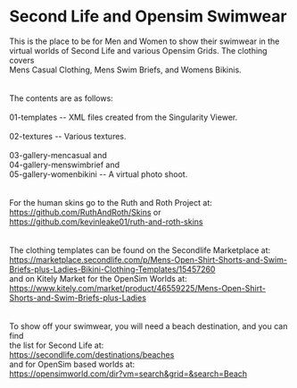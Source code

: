 # Second Life and Opensim Swimwear

This is the place to be for Men and Women to show their swimwear in the<br>
virtual worlds of Second Life and various Opensim Grids. The clothing covers<br>
Mens Casual Clothing, Mens Swim Briefs, and Womens Bikinis.<br>
<br>
<br>
The contents are as follows:<br>
<br>
01-templates -- XML files created from the Singularity Viewer.<br>
<br>
02-textures -- Various textures.<br>
<br>
03-gallery-mencasual and<br>
04-gallery-menswimbrief and<br>
05-gallery-womenbikini -- A virtual photo shoot.<br>
<br>
<br>
For the human skins go to the Ruth and Roth Project at:<br>
https://github.com/RuthAndRoth/Skins or<br>
https://github.com/kevinleake01/ruth-and-roth-skins<br>
<br>
<br>
The clothing templates can be found on the Secondlife Marketplace at:<br>
https://marketplace.secondlife.com/p/Mens-Open-Shirt-Shorts-and-Swim-Briefs-plus-Ladies-Bikini-Clothing-Templates/15457260<br>
and on Kitely Market for the OpenSim Worlds at:<br>
https://www.kitely.com/market/product/46559225/Mens-Open-Shirt-Shorts-and-Swim-Briefs-plus-Ladies<br>
<br>
<br>
To show off your swimwear, you will need a beach destination, and you can find<br>
the list for Second Life at:<br>
https://secondlife.com/destinations/beaches<br>
and for OpenSim based worlds at:<br>
https://opensimworld.com/dir?vm=search&grid=&search=Beach<br>
<br>

